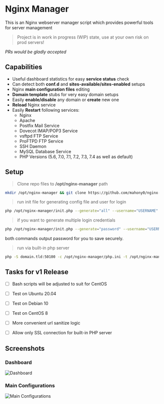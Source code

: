 # Nginx Manager

This is an Nginx webserver manager script which provides powerful tools for server management

> Project is in work in progress (WIP) state, use at your own risk on prod servers!

*PRs would be gladly accepted*


## Capabilities

- Useful dashboard statistics for easy **service status** check
- Can detect both **conf.d** and **sites-available/sites-enabled** setups
- Nginx **main configuration files** editing
- **Domain template** stubs for very easy domain setups
- Easily **enable/disable** any domain or **create** new one
- **Reload** Nginx service
- Easily **Restart** following services:
    - Nginx
    - Apache
    - Postfix Mail Service
    - Dovecot IMAP/POP3 Service
    - vsftpd FTP Service
    - ProFTPD FTP Service
    - SSH Daemon
    - MySQL Database Service
    - PHP Versions (5.6, 7.0, 7.1, 7.2, 7.3, 7.4 as well as default)


## Setup

> Clone repo files to **/opt/nginx-manager** path

```bash
mkdir /opt/nginx-manager && git clone https://github.com/mahony0/nginx-manager /opt/nginx-manager
```

> run init file for generating config file and user for login

```bash
php /opt/nginx-manager/init.php --generate="all" --username="USERNAME"
```

> if you want to generate multiple login credentials

```bash
php /opt/nginx-manager/init.php --generate="password" --username="USERNAME2"
```

both commands output password for you to save securely.

> run via built-in php server

```bash
php -S domain.tld:50100 -c /opt/nginx-manager/php.ini -t /opt/nginx-manager/
```


## Tasks for v1 Release

- [ ] Bash scripts will be adjusted to suit for CentOS
- [ ] Test on Ubuntu 20.04
- [ ] Test on Debian 10
- [ ] Test on CentOS 8
- [ ] More convenient url sanitize logic
- [ ] Allow only SSL connection for built-in PHP server


## Screenshots

### Dashboard
![Dashboard](https://uxms.net/storage/app/media/github/1-dash-v2.jpg)

### Main Configurations
![Main Configurations](https://uxms.net/storage/app/media/github/2-configs.jpg)
